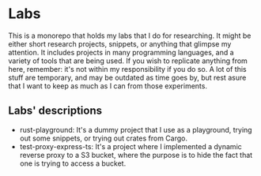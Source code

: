 # Labs

This is a monorepo that holds my labs that I do for researching. It might be either short
research projects, snippets, or anything that glimpse my attention. It includes projects
in many programming languages, and a variety of tools that are being used. If you wish to
replicate anything from here, remember: it's not within my responsibility if you do so.
A lot of this stuff are temporary, and may be outdated as time goes by, but rest asure
that I want to keep as much as I can from those experiments.

## Labs' descriptions

- rust-playground: It's a dummy project that I use as a playground, trying out some snippets,
or trying out crates from Cargo.
- test-proxy-express-ts: It's a project where I implemented a dynamic reverse proxy to a S3 bucket,
where the purpose is to hide the fact that one is trying to access a bucket.
